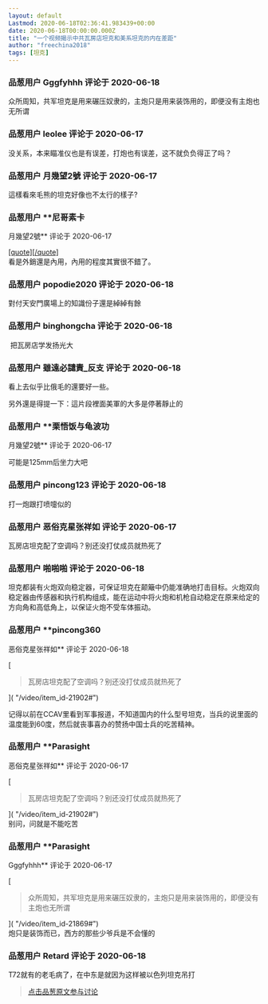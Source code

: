 ```yaml
---
layout: default
Lastmod: 2020-06-18T02:36:41.983439+00:00
date: 2020-06-18T00:00:00.000Z
title: "一个视频揭示中共瓦房店坦克和美系坦克的内在差距"
author: "freechina2018"
tags: [坦克]
---
```




            
### 品葱用户 **Gggfyhhh** 评论于 2020-06-18
        
众所周知，共军坦克是用来碾压奴隶的，主炮只是用来装饰用的，即便没有主炮也无所谓
        


            
### 品葱用户 **leolee** 评论于 2020-06-17
        
没关系，本来瞄准仪也是有误差，打炮也有误差，这不就负负得正了吗？
        


            
### 品葱用户 **月幾望2號** 评论于 2020-06-17
        
這樣看來毛熊的坦克好像也不太行的樣子?
        


            
### 品葱用户 **尼哥素卡 
月幾望2號** 评论于 2020-06-17
        
[\[quote\]\[/quote\]]( "/video/item_id-21871#")  
看是外銷還是內用，內用的程度其實很不錯了。
        


            
### 品葱用户 **popodie2020** 评论于 2020-06-18
        
對付天安門廣場上的知識份子還是綽綽有餘
        


            
### 品葱用户 **binghongcha** 评论于 2020-06-18
        
 把瓦房店学发扬光大
        


            
### 品葱用户 **雖遠必譴責_反支** 评论于 2020-06-18
        
看上去似乎比俄毛的還要好一些。  
  
另外還是得提一下：這片段裡面美軍的大多是停著靜止的
        


            
### 品葱用户 **栗悟饭与龟波功 
月幾望2號** 评论于 2020-06-17
        
可能是125mm后坐力大吧
        


            
### 品葱用户 **pincong123** 评论于 2020-06-18
        
打一炮跟打喷嚏似的
        


            
### 品葱用户 **恶俗克星张祥如** 评论于 2020-06-17
        
瓦房店坦克配了空调吗？别还没打仗成员就热死了
        


            
### 品葱用户 **啪啪啪** 评论于 2020-06-18
        
坦克都装有火炮双向稳定器，可保证坦克在颠簸中仍能准确地打击目标。火炮双向稳定器由传感器和执行机构组成，能在运动中将火炮和机枪自动稳定在原来给定的方向角和高低角上，以保证火炮不受车体振动。
        


            
### 品葱用户 **pincong360 
恶俗克星张祥如** 评论于 2020-06-18
        
[

> 瓦房店坦克配了空调吗？别还没打仗成员就热死了

]( "/video/item_id-21902#")  
  
记得以前在CCAV里看到军事报道，不知道国内的什么型号坦克，当兵的说里面的温度能到60度，然后就丧事喜办的赞扬中国士兵的吃苦精神。
        


            
### 品葱用户 **Parasight 
恶俗克星张祥如** 评论于 2020-06-17
        
[

> 瓦房店坦克配了空调吗？别还没打仗成员就热死了

]( "/video/item_id-21902#")  
别问，问就是不能吃苦
        


            
### 品葱用户 **Parasight 
Gggfyhhh** 评论于 2020-06-17
        
[

> 众所周知，共军坦克是用来碾压奴隶的，主炮只是用来装饰用的，即便没有主炮也无所谓

]( "/video/item_id-21869#")  
炮只是装饰而已，西方的那些少爷兵是不会懂的
        


            
### 品葱用户 **Retard** 评论于 2020-06-18
        
T72就有的老毛病了，在中东是就因为这样被以色列坦克吊打
        






> [点击品葱原文参与讨论](https://pincong.rocks/video/2356)


